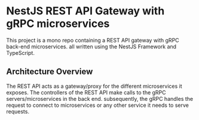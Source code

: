 
# NestJS REST API Gateway with gRPC microservices
This project is a mono repo containing a REST API gateway with gRPC back-end microservices.
all written using the NestJS Framework and TypeScript.

## Architecture Overview
The REST API acts as a gateway/proxy for the different microservices it exposes.
The controllers of the REST API make calls to the gRPC servers/microservices in the back end.
 subsequently, the gRPC handles the request to connect to microservices or any other service it needs to serve requests.
